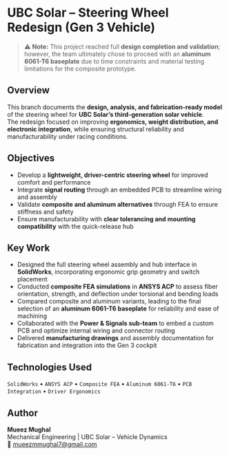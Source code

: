 # UBC Solar – Steering Wheel Redesign (Gen 3 Vehicle)

> ⚠️ **Note:** This project reached full **design completion and validation**; however, the team ultimately chose to proceed with an **aluminum 6061-T6 baseplate** due to time constraints and material testing limitations for the composite prototype.

## Overview
This branch documents the **design, analysis, and fabrication-ready model** of the steering wheel for **UBC Solar’s third-generation solar vehicle**.  
The redesign focused on improving **ergonomics, weight distribution, and electronic integration**, while ensuring structural reliability and manufacturability under racing conditions.

## Objectives
- Develop a **lightweight, driver-centric steering wheel** for improved comfort and performance  
- Integrate **signal routing** through an embedded PCB to streamline wiring and assembly  
- Validate **composite and aluminum alternatives** through FEA to ensure stiffness and safety  
- Ensure manufacturability with **clear tolerancing and mounting compatibility** with the quick-release hub  

## Key Work
- Designed the full steering wheel assembly and hub interface in **SolidWorks**, incorporating ergonomic grip geometry and switch placement  
- Conducted **composite FEA simulations** in **ANSYS ACP** to assess fiber orientation, strength, and deflection under torsional and bending loads  
- Compared composite and aluminum variants, leading to the final selection of an **aluminum 6061-T6 baseplate** for reliability and ease of machining  
- Collaborated with the **Power & Signals sub-team** to embed a custom PCB and optimize internal wiring and connector routing  
- Delivered **manufacturing drawings** and assembly documentation for fabrication and integration into the Gen 3 cockpit  

## Technologies Used
`SolidWorks` • `ANSYS ACP` • `Composite FEA` • `Aluminum 6061-T6` • `PCB Integration` • `Driver Ergonomics`

## Author
**Mueez Mughal**  
Mechanical Engineering | UBC Solar – Vehicle Dynamics  
📧 mueezmmughal7@gmail.com
